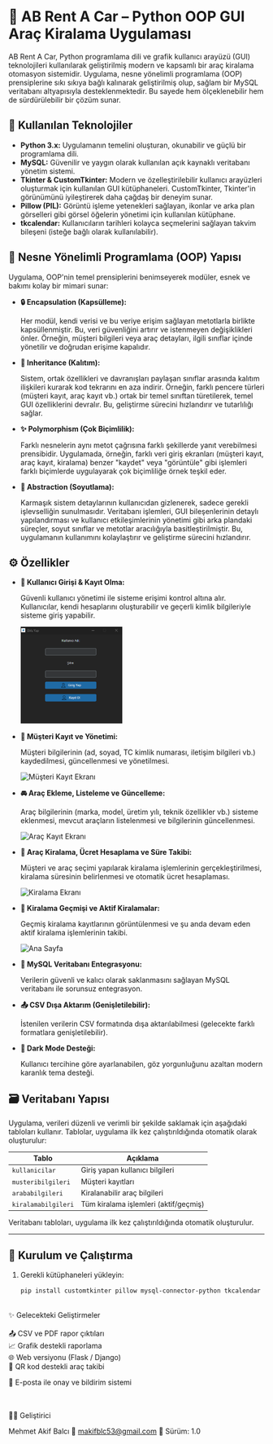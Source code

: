 # 🚗 AB Rent A Car – Python OOP GUI Araç Kiralama Uygulaması

AB Rent A Car, Python programlama dili ve grafik kullanıcı arayüzü (GUI) teknolojileri kullanılarak geliştirilmiş modern ve kapsamlı bir araç kiralama otomasyon sistemidir. Uygulama, nesne yönelimli programlama (OOP) prensiplerine sıkı sıkıya bağlı kalınarak geliştirilmiş olup, sağlam bir MySQL veritabanı altyapısıyla desteklenmektedir. Bu sayede hem ölçeklenebilir hem de sürdürülebilir bir çözüm sunar.

## 🧱 Kullanılan Teknolojiler

* **Python 3.x:** Uygulamanın temelini oluşturan, okunabilir ve güçlü bir programlama dili.
* **MySQL:** Güvenilir ve yaygın olarak kullanılan açık kaynaklı veritabanı yönetim sistemi.
* **Tkinter & CustomTkinter:** Modern ve özelleştirilebilir kullanıcı arayüzleri oluşturmak için kullanılan GUI kütüphaneleri. CustomTkinter, Tkinter'in görünümünü iyileştirerek daha çağdaş bir deneyim sunar.
* **Pillow (PIL):** Görüntü işleme yetenekleri sağlayan, ikonlar ve arka plan görselleri gibi görsel öğelerin yönetimi için kullanılan kütüphane.
* **tkcalendar:** Kullanıcıların tarihleri kolayca seçmelerini sağlayan takvim bileşeni (isteğe bağlı olarak kullanılabilir).

## 🧠 Nesne Yönelimli Programlama (OOP) Yapısı

Uygulama, OOP'nin temel prensiplerini benimseyerek modüler, esnek ve bakımı kolay bir mimari sunar:

* **🔒 Encapsulation (Kapsülleme):**

    Her modül, kendi verisi ve bu veriye erişim sağlayan metotlarla birlikte kapsüllenmiştir. Bu, veri güvenliğini artırır ve istenmeyen değişiklikleri önler. Örneğin, müşteri bilgileri veya araç detayları, ilgili sınıflar içinde yönetilir ve doğrudan erişime kapalıdır.

* **📜 Inheritance (Kalıtım):**

    Sistem, ortak özellikleri ve davranışları paylaşan sınıflar arasında kalıtım ilişkileri kurarak kod tekrarını en aza indirir. Örneğin, farklı pencere türleri (müşteri kayıt, araç kayıt vb.) ortak bir temel sınıftan türetilerek, temel GUI özelliklerini devralır. Bu, geliştirme sürecini hızlandırır ve tutarlılığı sağlar.

* **✨ Polymorphism (Çok Biçimlilik):**

    Farklı nesnelerin aynı metot çağrısına farklı şekillerde yanıt verebilmesi prensibidir. Uygulamada, örneğin, farklı veri giriş ekranları (müşteri kayıt, araç kayıt, kiralama) benzer "kaydet" veya "görüntüle" gibi işlemleri farklı biçimlerde uygulayarak çok biçimliliğe örnek teşkil eder.

* **🧩 Abstraction (Soyutlama):**

    Karmaşık sistem detaylarının kullanıcıdan gizlenerek, sadece gerekli işlevselliğin sunulmasıdır. Veritabanı işlemleri, GUI bileşenlerinin detaylı yapılandırması ve kullanıcı etkileşimlerinin yönetimi gibi arka plandaki süreçler, soyut sınıflar ve metotlar aracılığıyla basitleştirilmiştir. Bu, uygulamanın kullanımını kolaylaştırır ve geliştirme sürecini hızlandırır.

## ⚙️ Özellikler

* **👤 Kullanıcı Girişi & Kayıt Olma:**

    Güvenli kullanıcı yönetimi ile sisteme erişimi kontrol altına alır. Kullanıcılar, kendi hesaplarını oluşturabilir ve geçerli kimlik bilgileriyle sisteme giriş yapabilir.

    <img src='https://github.com/makifblc/ab-rent-a-car-project/blob/main/AB%20RENT%20A%20CAR/Uygulama%20Resimleri/Screenshot_1.png' alt='Giriş Ekranı' width='200'>

* **📄 Müşteri Kayıt ve Yönetimi:**

    Müşteri bilgilerinin (ad, soyad, TC kimlik numarası, iletişim bilgileri vb.) kaydedilmesi, güncellenmesi ve yönetilmesi.

    <img src='Uygulama Resimleri/Screenshot_3.png' alt='Müşteri Kayıt Ekranı' width='200'>

* **🚘 Araç Ekleme, Listeleme ve Güncelleme:**

    Araç bilgilerinin (marka, model, üretim yılı, teknik özellikler vb.) sisteme eklenmesi, mevcut araçların listelenmesi ve bilgilerinin güncellenmesi.

    <img src='Uygulama Resimleri/Screenshot_4.png' alt='Araç Kayıt Ekranı' width='200'>

* **📆 Araç Kiralama, Ücret Hesaplama ve Süre Takibi:**

    Müşteri ve araç seçimi yapılarak kiralama işlemlerinin gerçekleştirilmesi, kiralama süresinin belirlenmesi ve otomatik ücret hesaplaması.

    <img src='Uygulama Resimleri/Screenshot_5.png' alt='Kiralama Ekranı' width='200'>

* **📜 Kiralama Geçmişi ve Aktif Kiralamalar:**

    Geçmiş kiralama kayıtlarının görüntülenmesi ve şu anda devam eden aktif kiralama işlemlerinin takibi.
    
    <img src='Uygulama Resimleri/Screenshot_2.png' alt='Ana Sayfa' width='200'>

* **💾 MySQL Veritabanı Entegrasyonu:**

    Verilerin güvenli ve kalıcı olarak saklanmasını sağlayan MySQL veritabanı ile sorunsuz entegrasyon.

* **📤 CSV Dışa Aktarım (Genişletilebilir):**

    İstenilen verilerin CSV formatında dışa aktarılabilmesi (gelecekte farklı formatlara genişletilebilir).

* **🌙 Dark Mode Desteği:**

    Kullanıcı tercihine göre ayarlanabilen, göz yorgunluğunu azaltan modern karanlık tema desteği.

## 🗃️ Veritabanı Yapısı

Uygulama, verileri düzenli ve verimli bir şekilde saklamak için aşağıdaki tabloları kullanır. Tablolar, uygulama ilk kez çalıştırıldığında otomatik olarak oluşturulur:

| Tablo              | Açıklama                                   |
|--------------------|--------------------------------------------|
| `kullanicilar`     | Giriş yapan kullanıcı bilgileri             |
| `musteribilgileri` | Müşteri kayıtları                          |
| `arababilgileri`   | Kiralanabilir araç bilgileri                |
| `kiralamabilgileri`| Tüm kiralama işlemleri (aktif/geçmiş)      |

Veritabanı tabloları, uygulama ilk kez çalıştırıldığında otomatik oluşturulur.

---

## 🚀 Kurulum ve Çalıştırma

1. Gerekli kütüphaneleri yükleyin:
   ```bash
   pip install customtkinter pillow mysql-connector-python tkcalendar
<br>
✨ Gelecekteki Geliştirmeler
<br><br>
📤 CSV ve PDF rapor çıktıları
<br>
📈 Grafik destekli raporlama
<br>
🌐 Web versiyonu (Flask / Django)
<br>
📲 QR kod destekli araç takibi

📧 E-posta ile onay ve bildirim sistemi

<br>
<br>
👨‍💻 Geliştirici

Mehmet Akif Balcı
📧 makifblc53@gmail.com
🔖 Sürüm: 1.0

